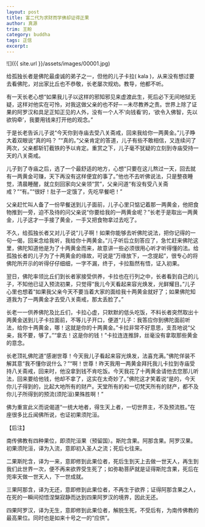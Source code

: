 ```yaml
---
layout: post
title: 富二代为求财而学佛却证得正果
author: 真源
trim: 王盼
category: buddha
tags: 正信
excerpt:
---
```


![]({{ site.url }}/assets/images/00001.jpg)

给孤独长者是佛陀最虔诚的弟子之一，但他的儿子卡拉( kala )，从来没有想过要去看佛陀，对出家比丘也不恭敬，长老屡次规劝。教导，他都不听。

有一天长老心想“如果我儿子以这样的邪知邪见来虚渡此生，死后必下无间地狱无疑，这样对他实在可怜，对我这做父亲的也不好─ ─未尽教养之责。世界上除了证果的阿罗汉和具足正知正见的人外，没有一个人不‘向钱看’的，‘欲令入佛智，先以欲钩牵’，我要用钱来打开他的观念。”

于是长老告诉儿子说“今天你到寺庙去受八关斋戒，回来我给你一两黄金。”儿子睁大着双眼说“真的吗？ ”“真的。”父亲肯定的答道，儿子有些不敢相信，又连续问了两次，父亲都斩钉截铁的予以肯定。重赏之下，儿子毫不犹疑的立刻到寺庙受持一天的八关斋戒。

儿子到了寺庙之后，选了一个最舒适的地方，心想“只要在这儿熬过一天，回去就有一两黄金可赚，天下再没有这样便宜的事了。”他也不去听佛说法，只是整夜睡觉，清晨睡醒，就立刻回家向父亲领“赏”，父亲问道“有没有受八关斋戒？”“有。”“很好！肚子一定饿了，先吃早餐吧！”

父亲赶忙叫人备了一份早餐送到儿子面前，儿子心里只惦记着那一两黄金，他把食物推到一旁，迫不及待的问父亲说“你要给我的一两黄金呢？”长老于是取出一两黄金，儿子这才一手接了黄金，一手又把食物拿过去吃了。

不久，给孤独长者又对儿子说“儿子啊！如果你能够去听佛陀说法，把你记得的一句一偈，回来念给我听，我给你十两黄金。”儿子听后立刻答应了，急忙赶来佛陀这里，佛陀知道他是为了十两黄金而来，故意讲一些必须很用心听才听得懂的法。给孤独长者的儿子为了十两黄金的缘故，可说是“万缘放下，一念提起”，很专心的将佛陀所开示的听得仔仔细细，一字不漏，终于，卡拉豁然有悟，证入初果。

翌日，佛陀率领比丘们到长者家接受供养，卡拉也在行列之中，长者看到自己的儿子，不知他已证入预流初果，只觉得“我儿今天看起来容光焕发，光鲜耀目。”儿子心里也想着“如果我父亲今天不要当着大家的面给我十两黄金就好了；如果佛陀知道我为了一两黄金才去受八关斋戒，那太丢脸了。”

长老一一供养佛陀及比丘们，卡拉心虚，只默默的低头吃饭，不料长者突然取出十两黄金送到儿子卡拉面前，不等儿子开口，便道“儿子：我答应你到佛陀面前听法，给你十两黄金，哪！这就是你的十两黄金。”卡拉非常不好意思，支吾地说“父亲，我不要，够了。”“拿去！这是你的钱！”卡拉连连推辞，丝毫没有拿取那些黄金的意念。

长老顶礼佛陀道“感谢世尊！今天我儿子看起来容光焕发，法喜充满。”佛陀佯装不解其意“我不懂你说什么？”“啊！世尊！昨天我用一两黄金拜托我儿卡拉到寺庙受持八关斋戒，回来时，他没拿到钱不肯吃饭。今天我花了十两黄金请他去您那儿听法，回来要给他钱，他却不拿了，这实在太奇妙了。”佛陀这才笑着说“是的，今天你儿子得到的，比起大地所有的财产。天堂所有的和一切梵天所有的财产，都不及你儿子所得到的预流(须陀洹)果殊胜啊！”

佛为重宣此义而说偈道“一统大地者，得生天上者，一切世界主，不及预流胜。”在座很多比丘闻佛所说，也证初果须陀洹。

【后注】

南传佛教有四种果位，即须陀洹果（预留国）。斯陀含果。阿那含果。阿罗汉果。初果须陀洹，译为入流，意即初入圣人之流；死后七往来。

二果斯陀含，译为一来，意即修到此果位者，死后生到天上去做一世天人，再生到我们此世界一次，便不再来欲界受生死了；如弥勒菩萨就是证得斯陀含果，死后在兜率天做一世天人，下一世成就。

三果阿那含，译为无还，意即修到此果位者，不再生于欲界；证得阿那含果之人，在死的一瞬间彻悟涅槃寂静而达到四果阿罗汉的境界，因此无还。

四果阿罗汉，译为无生，意即修到此果位者，解脱生死，不受后有，为南传佛教的最高果位。同时也是如来十号之一的“应供”。
